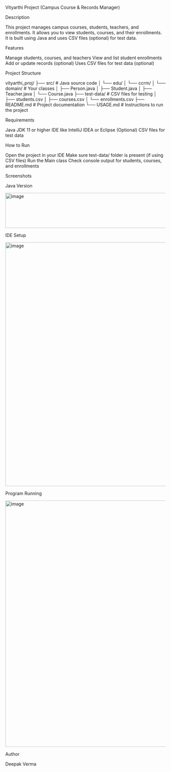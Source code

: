Vityarthi Project (Campus Course & Records Manager)

Description

This project manages campus courses, students, teachers, and enrollments. It allows you to view students, courses, and their enrollments. It is built using Java and uses CSV files (optional) for test data.

Features

Manage students, courses, and teachers
View and list student enrollments
Add or update records (optional)
Uses CSV files for test data (optional)

Project Structure

vityarthi_proj/ ├── src/ # Java source code │ └── edu/ │ └── ccrm/ │ └── domain/ # Your classes │ ├── Person.java │ ├── Student.java │ ├── Teacher.java │ └── Course.java ├── test-data/ # CSV files for testing │ ├── students.csv │ ├── courses.csv │ └── enrollments.csv ├── README.md # Project documentation └── USAGE.md # Instructions to run the project

Requirements

Java JDK 11 or higher
IDE like IntelliJ IDEA or Eclipse
(Optional) CSV files for test data

How to Run

Open the project in your IDE
Make sure test-data/ folder is present (if using CSV files)
Run the Main class
Check console output for students, courses, and enrollments

Screenshots

Java Version

<img width="822" height="110" alt="image" src="https://github.com/user-attachments/assets/4f79daa0-19c2-418f-aacb-5b7bb9431ddf" />

IDE Setup

<img width="837" height="764" alt="image" src="https://github.com/user-attachments/assets/29405194-a79b-4de1-9f1e-64197b619056" />

Program Running

<img width="825" height="772" alt="image" src="https://github.com/user-attachments/assets/db8d4ec6-8927-463e-974a-2bb4177e2f22" />



Author

Deepak Verma
